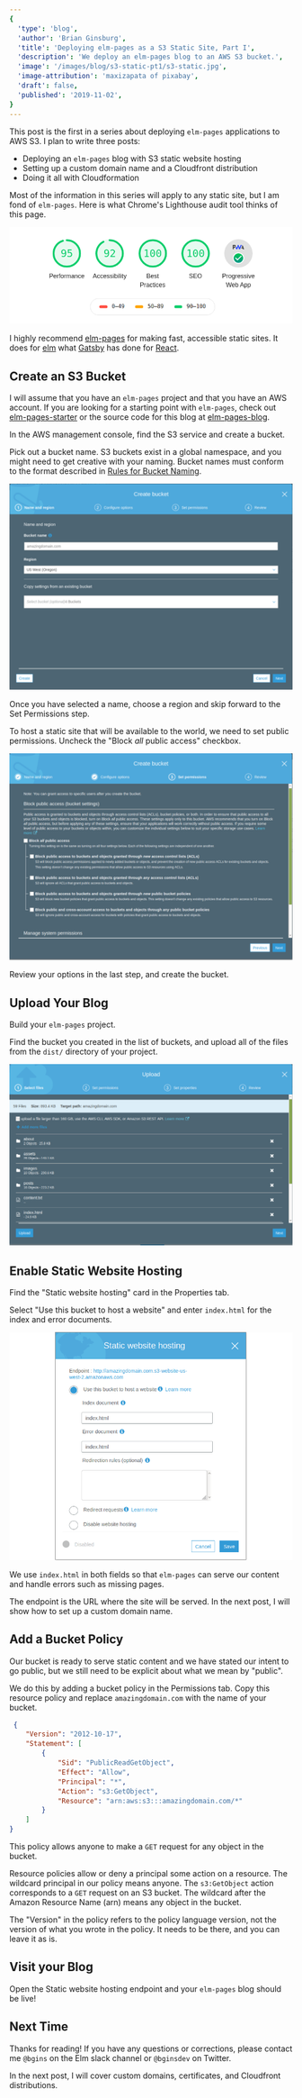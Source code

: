 ```yaml
---
{
  'type': 'blog',
  'author': 'Brian Ginsburg',
  'title': 'Deploying elm-pages as a S3 Static Site, Part I',
  'description': 'We deploy an elm-pages blog to an AWS S3 bucket.',
  'image': '/images/blog/s3-static-pt1/s3-static.jpg',
  'image-attribution': 'maxizapata of pixabay',
  'draft': false,
  'published': '2019-11-02',
}
---
```


This post is the first in a series about deploying `elm-pages` applications to
AWS S3. I plan to write three posts:

- Deploying an `elm-pages` blog with S3 static website hosting
- Setting up a custom domain name and a Cloudfront distribution
- Doing it all with Cloudformation

Most of the information in this series will apply to any static site, but I am
fond of `elm-pages`. Here is what Chrome's Lighthouse audit tool thinks of this
page.

![Lighthouse report](/images/blog/s3-static-pt1/lighthouse.png)

I highly recommend [elm-pages](https://github.com/dillonkearns/elm-pages) for
making fast, accessible static sites. It does for [elm](https://elm-lang.org/)
what [Gatsby](https://www.gatsbyjs.org/) has done for
[React](https://reactjs.org/).

## Create an S3 Bucket

I will assume that you have an `elm-pages` project and that you have an AWS
account. If you are looking for a starting point with `elm-pages`, check out
[elm-pages-starter](https://github.com/dillonkearns/elm-pages-starter) or the
source code for this blog at
[elm-pages-blog](https://github.com/bgins/elm-pages-blog).

In the AWS management console, find the S3 service and create a bucket.

Pick out a bucket name. S3 buckets exist in a global namespace, and you might
need to get creative with your naming. Bucket names must conform to the format
described in [Rules for Bucket
Naming](https://docs.aws.amazon.com/AmazonS3/latest/dev/BucketRestrictions.html#bucketnamingrules).

![Good bucket name](/images/blog/s3-static-pt1/good-bucket-name.png) 

Once you have selected a name, choose a region and skip forward to the Set
Permissions step.

To host a static site that will be available to the world, we need to set public
permissions. Uncheck the "Block *all* public access" checkbox.

![Set public access](/images/blog/s3-static-pt1/public-access.png) 

Review your options in the last step, and create the bucket.

## Upload Your Blog

Build your `elm-pages` project. 

Find the bucket you created in the list of buckets, and upload all of the files
from the `dist/` directory of your project.

![Set public access](/images/blog/s3-static-pt1/upload.png) 


## Enable Static Website Hosting

Find the "Static website hosting" card in the Properties tab. 

Select "Use this bucket to host a website" and enter `index.html` for the index
and error documents.

![Set public access](/images/blog/s3-static-pt1/static-hosting.png) 

We use `index.html` in both fields so that `elm-pages` can serve our content and
handle errors such as missing pages.

The endpoint is the URL where the site will be served. In the next post, I will
show how to set up a custom domain name.

## Add a Bucket Policy

Our bucket is ready to serve static content and we have stated our intent to go
public, but we still need to be explicit about what we mean by "public".

We do this by adding a bucket policy in the Permissions tab. Copy this resource
policy and replace `amazingdomain.com` with the name of your bucket.

```json
 {
    "Version": "2012-10-17",
    "Statement": [
        {
            "Sid": "PublicReadGetObject",
            "Effect": "Allow",
            "Principal": "*",
            "Action": "s3:GetObject",
            "Resource": "arn:aws:s3:::amazingdomain.com/*"
        }
    ]
}
```

This policy allows anyone to make a `GET` request for any object in the bucket.

Resource policies allow or deny a principal some action on a resource. The
wildcard principal in our policy means anyone. The `s3:GetObject` action
corresponds to a `GET` request on an S3 bucket. The wildcard after the Amazon
Resource Name (arn) means any object in the bucket.

The "Version" in the policy refers to the policy language version, not the
version of what you wrote in the policy. It needs to be there, and you can leave
it as is.

## Visit your Blog

Open the Static website hosting endpoint and your `elm-pages` blog should be
live!

## Next Time

Thanks for reading! If you have any questions or corrections, please contact me
`@bgins` on the Elm slack channel or `@bginsdev` on Twitter.

In the next post, I will cover custom domains, certificates, and Cloudfront
distributions.
